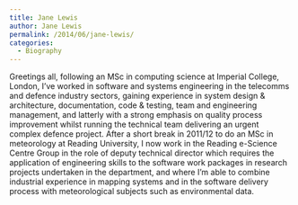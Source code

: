```yaml
---
title: Jane Lewis
author: Jane Lewis
permalink: /2014/06/jane-lewis/
categories:
  - Biography
---
```

Greetings all, following an MSc in computing science at Imperial College, London, I&#8217;ve worked in software and systems engineering in the telecomms and defence industry sectors, gaining experience in system design & architecture, documentation, code & testing, team and engineering management, and latterly with a strong emphasis on quality process improvement whilst running the technical team delivering an urgent complex defence project. After a short break in 2011/12 to do an MSc in meteorology at Reading University, I now work in the Reading e-Science Centre Group in the role of deputy technical director which requires the application of engineering skills to the software work packages in research projects undertaken in the department, and where I&#8217;m able to combine industrial experience in mapping systems and in the software delivery process with meteorological subjects such as environmental data.
